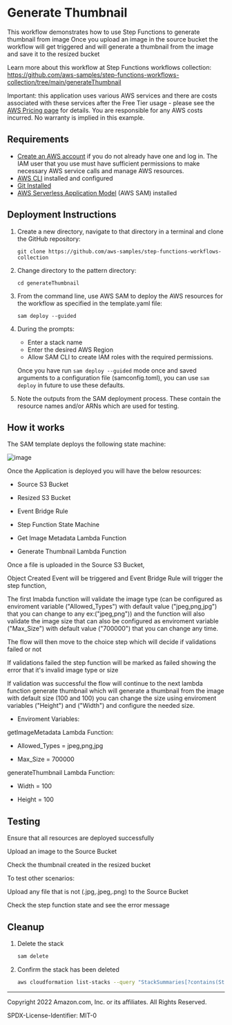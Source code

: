 # Generate Thumbnail

This workflow demonstrates how to use Step Functions to generate thumbnail from image
Once you upload an image in the source bucket the workflow will get triggered and will generate a thumbnail from the image and save it to the resized bucket

Learn more about this workflow at Step Functions workflows collection: https://github.com/aws-samples/step-functions-workflows-collection/tree/main/generateThumbnail

Important: this application uses various AWS services and there are costs associated with these services after the Free Tier usage - please see the [AWS Pricing page](https://aws.amazon.com/pricing/) for details. You are responsible for any AWS costs incurred. No warranty is implied in this example.

## Requirements

* [Create an AWS account](https://portal.aws.amazon.com/gp/aws/developer/registration/index.html) if you do not already have one and log in. The IAM user that you use must have sufficient permissions to make necessary AWS service calls and manage AWS resources.
* [AWS CLI](https://docs.aws.amazon.com/cli/latest/userguide/install-cliv2.html) installed and configured
* [Git Installed](https://git-scm.com/book/en/v2/Getting-Started-Installing-Git)
* [AWS Serverless Application Model](https://docs.aws.amazon.com/serverless-application-model/latest/developerguide/serverless-sam-cli-install.html) (AWS SAM) installed

## Deployment Instructions

1. Create a new directory, navigate to that directory in a terminal and clone the GitHub repository:
    ``` 
    git clone https://github.com/aws-samples/step-functions-workflows-collection
    ```
1. Change directory to the pattern directory:
    ```
    cd generateThumbnail
    ```
1. From the command line, use AWS SAM to deploy the AWS resources for the workflow as specified in the template.yaml file:
    ```
    sam deploy --guided
    ```
1. During the prompts:
    * Enter a stack name
    * Enter the desired AWS Region
    * Allow SAM CLI to create IAM roles with the required permissions.

    Once you have run `sam deploy --guided` mode once and saved arguments to a configuration file (samconfig.toml), you can use `sam deploy` in future to use these defaults.

1. Note the outputs from the SAM deployment process. These contain the resource names and/or ARNs which are used for testing.

## How it works

The SAM template deploys the following state machine:

![image](./resources/statemachine.png)

Once the Application is deployed you will have the below resources:

- Source S3 Bucket

- Resized S3 Bucket

- Event Bridge Rule

- Step Function State Machine

- Get Image Metadata Lambda Function

- Generate Thumbnail Lambda Function


Once a file is uploaded in the Source S3 Bucket, 

Object Created Event will be triggered and Event Bridge Rule will trigger the step function,

The first lmabda function will validate the image type (can be configured as enviroment variable ("Allowed_Types") with default value ("jpeg,png,jpg") that you can change to any ex:("jpeg,png")) and the function will also validate the image size that can also be configured as enviroment variable ("Max_Size") with default value ("700000") that you can change any time.

The flow will then move to the choice step which will decide if validations failed or not

If validations failed the step function will be marked as failed showing the error that it's invalid image type or size

If validation was successful the flow will continue to the next lambda function generate thumbnail which will generate a thumbnail from the image with default size (100 and 100) you can change the size using enviroment variables ("Height") and ("Width") and configure the needed size.


* Enviroment Variables:

getImageMetadata Lambda Function:

- Allowed_Types = jpeg,png,jpg

- Max_Size = 700000

generateThumbnail Lambda Function:

- Width = 100

- Height = 100

## Testing

Ensure that all resources are deployed successfully

Upload an image to the Source Bucket

Check the thumbnail created in the resized bucket



To test other scenarios:

Upload any file that is not (.jpg,.jpeg,.png) to the Source Bucket

Check the step function state and see the error message

## Cleanup
 
1. Delete the stack
    ```bash
    sam delete
    ```
1. Confirm the stack has been deleted
    ```bash
    aws cloudformation list-stacks --query "StackSummaries[?contains(StackName,'STACK_NAME')].StackStatus"
    ```
----
Copyright 2022 Amazon.com, Inc. or its affiliates. All Rights Reserved.

SPDX-License-Identifier: MIT-0
